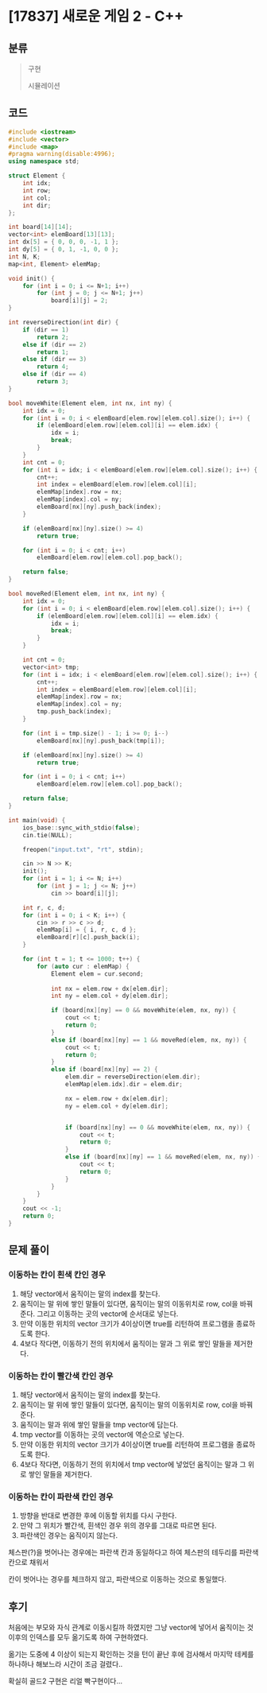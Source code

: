 # [17837] 새로운 게임 2 - C++

## 분류
> 구현
>
> 시뮬레이션

## 코드
```c++
#include <iostream>
#include <vector>
#include <map>
#pragma warning(disable:4996);
using namespace std;

struct Element {
	int idx;
	int row;
	int col;
	int dir;
};

int board[14][14];
vector<int> elemBoard[13][13];
int dx[5] = { 0, 0, 0, -1, 1 };
int dy[5] = { 0, 1, -1, 0, 0 };
int N, K;
map<int, Element> elemMap;

void init() {
	for (int i = 0; i <= N+1; i++)
		for (int j = 0; j <= N+1; j++)
			board[i][j] = 2;
}

int reverseDirection(int dir) {
	if (dir == 1)
		return 2;
	else if (dir == 2)
		return 1;
	else if (dir == 3)
		return 4;
	else if (dir == 4)
		return 3;
}

bool moveWhite(Element elem, int nx, int ny) {
	int idx = 0;
	for (int i = 0; i < elemBoard[elem.row][elem.col].size(); i++) {
		if (elemBoard[elem.row][elem.col][i] == elem.idx) {
			idx = i;
			break;
		}
	}
	int cnt = 0;
	for (int i = idx; i < elemBoard[elem.row][elem.col].size(); i++) {
		cnt++;
		int index = elemBoard[elem.row][elem.col][i];
		elemMap[index].row = nx;
		elemMap[index].col = ny;
		elemBoard[nx][ny].push_back(index);
	}

	if (elemBoard[nx][ny].size() >= 4)
		return true;

	for (int i = 0; i < cnt; i++)
		elemBoard[elem.row][elem.col].pop_back();

	return false;
}

bool moveRed(Element elem, int nx, int ny) {
	int idx = 0;
	for (int i = 0; i < elemBoard[elem.row][elem.col].size(); i++) {
		if (elemBoard[elem.row][elem.col][i] == elem.idx) {
			idx = i;
			break;
		}
	}

	int cnt = 0;
	vector<int> tmp;
	for (int i = idx; i < elemBoard[elem.row][elem.col].size(); i++) {
		cnt++;
		int index = elemBoard[elem.row][elem.col][i];
		elemMap[index].row = nx;
		elemMap[index].col = ny;
		tmp.push_back(index);
	}

	for (int i = tmp.size() - 1; i >= 0; i--)
		elemBoard[nx][ny].push_back(tmp[i]);

	if (elemBoard[nx][ny].size() >= 4)
		return true;

	for (int i = 0; i < cnt; i++)
		elemBoard[elem.row][elem.col].pop_back();

	return false;
}

int main(void) {
	ios_base::sync_with_stdio(false);
	cin.tie(NULL);

	freopen("input.txt", "rt", stdin);

	cin >> N >> K;
	init();
	for (int i = 1; i <= N; i++)
		for (int j = 1; j <= N; j++)
			cin >> board[i][j];

	int r, c, d;
	for (int i = 0; i < K; i++) {
		cin >> r >> c >> d;
		elemMap[i] = { i, r, c, d };
		elemBoard[r][c].push_back(i);
	}

	for (int t = 1; t <= 1000; t++) {
		for (auto cur : elemMap) {
			Element elem = cur.second;
			
			int nx = elem.row + dx[elem.dir];
			int ny = elem.col + dy[elem.dir];

			if (board[nx][ny] == 0 && moveWhite(elem, nx, ny)) {
				cout << t;
				return 0;
			}
			else if (board[nx][ny] == 1 && moveRed(elem, nx, ny)) {
				cout << t;
				return 0;
			}
			else if (board[nx][ny] == 2) {
				elem.dir = reverseDirection(elem.dir);
				elemMap[elem.idx].dir = elem.dir;

				nx = elem.row + dx[elem.dir];
				ny = elem.col + dy[elem.dir];


				if (board[nx][ny] == 0 && moveWhite(elem, nx, ny)) {
					cout << t;
					return 0;
				}
				else if (board[nx][ny] == 1 && moveRed(elem, nx, ny)) {
					cout << t;
					return 0;
				}
			}
		}
	}
	cout << -1;
	return 0;
}
```

## 문제 풀이

### 이동하는 칸이 흰색 칸인 경우
1. 해당 vector에서 움직이는 말의 index를 찾는다.
1. 움직이는 말 위에 쌓인 말들이 있다면, 움직이는 말의 이동위치로 row, col을 바꿔준다. 그리고 이동하는 곳의 vector에 순서대로 넣는다.
1. 만약 이동한 위치의 vector 크기가 4이상이면 true를 리턴하여 프로그램을 종료하도록 한다.
1. 4보다 작다면, 이동하기 전의 위치에서 움직이는 말과 그 위로 쌓인 말들을 제거한다.

### 이동하는 칸이 빨간색 칸인 경우
1. 해당 vector에서 움직이는 말의 index를 찾는다.
1. 움직이는 말 위에 쌓인 말들이 있다면, 움직이는 말의 이동위치로 row, col을 바꿔준다.
1. 움직이는 말과 위에 쌓인 말들을 tmp vector에 담는다.
1. tmp vector를 이동하는 곳의 vector에 역순으로 넣는다.
1. 만약 이동한 위치의 vector 크기가 4이상이면 true를 리턴하여 프로그램을 종료하도록 한다.
1. 4보다 작다면, 이동하기 전의 위치에서 tmp vector에 넣었던 움직이는 말과 그 위로 쌓인 말들을 제거한다.


### 이동하는 칸이 파란색 칸인 경우
1. 방향을 반대로 변경한 후에 이동할 위치를 다시 구한다.
1. 만약 그 위치가 빨간색, 흰색인 경우 위의 경우를 그대로 따르면 된다.
1. 파란색인 경우는 움직이지 않는다.

체스판(?)을 벗어나는 경우에는 파란색 칸과 동일하다고 하여 체스판의 테두리를 파란색 칸으로 채워서

칸이 벗어나는 경우를 체크하지 않고, 파란색으로 이동하는 것으로 통일했다.

## 후기
처음에는 부모와 자식 관계로 이동시킬까 하였지만 그냥 vector에 넣어서 움직이는 것 이후의 인덱스를 모두 옮기도록 하여 구현하였다.

옮기는 도중에 4 이상이 되는지 확인하는 것을 턴이 끝난 후에 검사해서 마지막 테케를 하나하나 해보느라 시간이 조금 걸렸다..

확실히 골드2 구현은 리얼 빡구현이다...